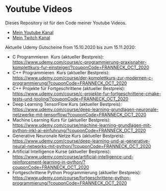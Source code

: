 # Youtube Videos

Dieses Repository ist für den Code meiner Youtube Videos.

- [Mein Youtube Kanal](https://www.youtube.com/channel/UCVB-cOn8vtlU4RUbcua1ycQ/)
- [Mein Twitch Kanal](https://www.twitch.tv/frannecklp)

Aktuelle Udemy Gutscheine from 15.10.2020 bis zum 15.11.2020:

- C Programmieren  Kurs (aktueller Bestpreis):
https://www.udemy.com/course/c-programmierung-praxisnaher-komplettkurs-fur-einsteiger/?couponCode=FRANNECK_OCT_2020
- C++ Programmieren  Kurs (aktueller Bestpreis):
https://www.udemy.com/course/der-komplettkurs-zur-modernen-c-programmierung/?couponCode=FRANNECK_OCT_2020
- C++ Projekte für Fortgeschrittene (aktueller Bestpreis):
https://www.udemy.com/course/c-projekte-fur-fortgeschrittene-cmake-tests-und-tooling/?couponCode=FRANNECK_OCT_2020
- Deep Learning TensorFlow Kurs (aktueller Bestpreis):
https://www.udemy.com/course/deep-learning-grundlagen-neuronale-netzwerke-mit-tensorflow/?couponCode=FRANNECK_OCT_2020
- Machine Learning Kurs für (aktueller Bestpreis):
https://www.udemy.com/course/machine-learning-grundlagen-mit-python-inkl-ai-einfuhrung/?couponCode=FRANNECK_OCT_2020
- Generative Neuronale Netze Kurs (aktueller Bestpreis):
https://www.udemy.com/course/deep-learning-und-ai-generative-neural-networks-mit-python/?couponCode=FRANNECK_OCT_2020
- Artificial Intelligence Kurse (aktueller Bestpreis):
https://www.udemy.com/course/artificial-intelligence-und-reinforcement-learning-in-python/?couponCode=FRANNECK_OCT_2020
- Fortgeschrittene Python Programmierung (aktueller Bestpreis):
https://www.udemy.com/course/fortgeschrittene-python-programmierung/?couponCode=FRANNECK_OCT_2020

